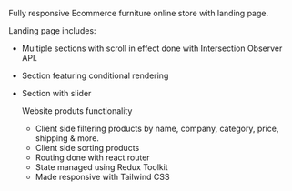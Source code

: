 Fully responsive Ecommerce furniture online store with landing page.

Landing page includes:

- Multiple sections with scroll in effect done with Intersection Observer API.
- Section featuring conditional rendering
- Section with slider

  Website produts functionality

  - Client side filtering products by name, company, category, price, shipping & more.
  - Client side sorting products
  - Routing done with react router
  - State managed using Redux Toolkit
  - Made responsive with Tailwind CSS
    
